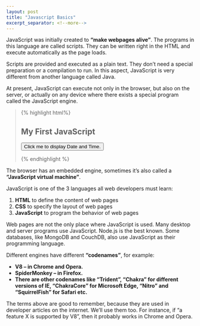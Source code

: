 ```yaml
---
layout: post
title: "Javascript Basics"
excerpt_separator: <!--more-->
---
```

JavaScript was initially created to **“make webpages alive”**.
The programs in this language are called scripts. They can be written right in the HTML and execute automatically as the page loads.
<!--more-->
Scripts are provided and executed as a plain text. They don’t need a special preparation or a compilation to run.
In this aspect, JavaScript is very different from another language called Java.

At present, JavaScript can execute not only in the browser, but also on the server, or actually on any device where there exists a special program called the JavaScript engine.

<blockquote class="blockquote">
{% highlight html%}
<!DOCTYPE html>
<html>
<body>

<h2>My First JavaScript</h2>

<button type="button" onclick="document.getElementById('demo').innerHTML = Date()">
    Click me to display Date and Time.
</button>

<p id="demo"></p>

</body>
</html>
{% endhighlight %}
</blockquote>

The browser has an embedded engine, sometimes it’s also called a **“JavaScript virtual machine”**.

JavaScript is one of the 3 languages all web developers must learn:

   1. **HTML** to define the content of web pages
   2. **CSS** to specify the layout of web pages
   3. **JavaScript** to program the behavior of web pages

Web pages are not the only place where JavaScript is used. Many desktop and server programs use JavaScript. Node.js is the best known. Some databases, like MongoDB and CouchDB, also use JavaScript as their programming language.

Different engines have different **“codenames”**, for example:

+ **V8 – in Chrome and Opera.**
+ **SpiderMonkey – in Firefox.**
+ **There are other codenames like “Trident”, “Chakra” for different versions of IE, “ChakraCore” for Microsoft Edge, “Nitro” and “SquirrelFish” for Safari etc.**

The terms above are good to remember, because they are used in developer articles on the internet. We’ll use them too. For instance, if “a feature X is supported by V8”, then it probably works in Chrome and Opera.


